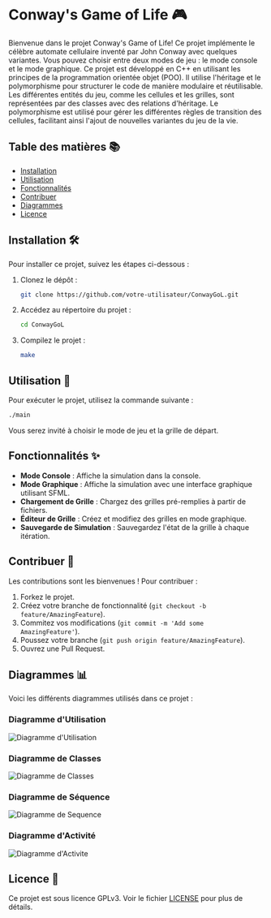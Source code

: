 # Conway's Game of Life 🎮

Bienvenue dans le projet Conway's Game of Life! Ce projet implémente le célèbre automate cellulaire inventé par John Conway avec quelques variantes. Vous pouvez choisir entre deux modes de jeu : le mode console et le mode graphique.
Ce projet est développé en C++ en utilisant les principes de la programmation orientée objet (POO). Il utilise l'héritage et le polymorphisme pour structurer le code de manière modulaire et réutilisable. Les différentes entités du jeu, comme les cellules et les grilles, sont représentées par des classes avec des relations d'héritage. Le polymorphisme est utilisé pour gérer les différentes règles de transition des cellules, facilitant ainsi l'ajout de nouvelles variantes du jeu de la vie.

## Table des matières 📚

- [Installation](#installation)
- [Utilisation](#utilisation)
- [Fonctionnalités](#fonctionnalités)
- [Contribuer](#contribuer)
- [Diagrammes](#diagrammes)
- [Licence](#licence)

## Installation 🛠️

Pour installer ce projet, suivez les étapes ci-dessous :

1. Clonez le dépôt :
    ```sh
    git clone https://github.com/votre-utilisateur/ConwayGoL.git
    ```
2. Accédez au répertoire du projet :
    ```sh
    cd ConwayGoL
    ```
3. Compilez le projet :
    ```sh
    make
    ```

## Utilisation 🚀

Pour exécuter le projet, utilisez la commande suivante :
```sh
./main
```

Vous serez invité à choisir le mode de jeu et la grille de départ.

## Fonctionnalités ✨

- **Mode Console** : Affiche la simulation dans la console.
- **Mode Graphique** : Affiche la simulation avec une interface graphique utilisant SFML.
- **Chargement de Grille** : Chargez des grilles pré-remplies à partir de fichiers.
- **Éditeur de Grille** : Créez et modifiez des grilles en mode graphique.
- **Sauvegarde de Simulation** : Sauvegardez l'état de la grille à chaque itération.

## Contribuer 🤝

Les contributions sont les bienvenues ! Pour contribuer :

1. Forkez le projet.
2. Créez votre branche de fonctionnalité (`git checkout -b feature/AmazingFeature`).
3. Commitez vos modifications (`git commit -m 'Add some AmazingFeature'`).
4. Poussez votre branche (`git push origin feature/AmazingFeature`).
5. Ouvrez une Pull Request.

## Diagrammes 📊

Voici les différents diagrammes utilisés dans ce projet :

### Diagramme d'Utilisation
![Diagramme d'Utilisation](Diagrams/diag_case.png)
### Diagramme de Classes
![Diagramme de Classes](Diagrams/diag_class.png)
### Diagramme de Séquence
![Diagramme de Sequence](Diagrams/diag_seq.png)
### Diagramme d'Activité
![Diagramme d'Activite](Diagrams/diag_act.png)

## Licence 📄

Ce projet est sous licence GPLv3. Voir le fichier [LICENSE](./LICENSE) pour plus de détails.
